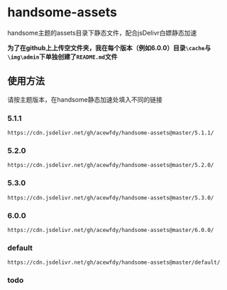 # handsome-assets
handsome主题的assets目录下静态文件，配合jsDelivr白嫖静态加速

**为了在github上上传空文件夹，我在每个版本（例如6.0.0）目录`\cache`与`\img\admin`下单独创建了`README.md`文件**

## 使用方法
请按主题版本，在handsome静态加速处填入不同的链接

### 5.1.1

    https://cdn.jsdelivr.net/gh/acewfdy/handsome-assets@master/5.1.1/

### 5.2.0

    https://cdn.jsdelivr.net/gh/acewfdy/handsome-assets@master/5.2.0/

### 5.3.0

    https://cdn.jsdelivr.net/gh/acewfdy/handsome-assets@master/5.3.0/

### 6.0.0

    https://cdn.jsdelivr.net/gh/acewfdy/handsome-assets@master/6.0.0/

### default

    https://cdn.jsdelivr.net/gh/acewfdy/handsome-assets@master/default/

### todo
